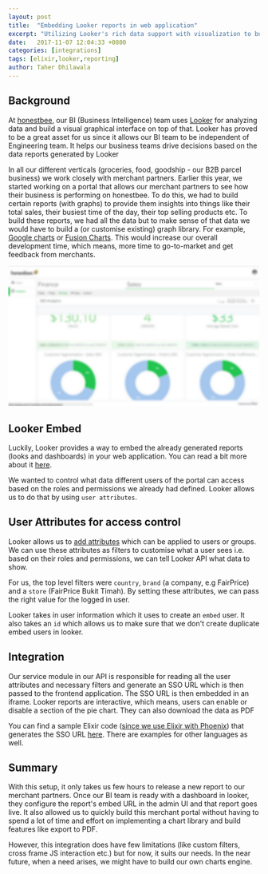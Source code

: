 ```yaml
---
layout: post
title:  "Embedding Looker reports in web application"
excerpt: "Utilizing Looker's rich data support with visualization to build a reporting engine in our web application"
date:   2017-11-07 12:04:33 +0800
categories: [integrations]
tags: [elixir,looker,reporting]
author: Taher Dhilawala
---
```

## Background

At [honestbee](https://honestbee.com), our BI (Business Intelligence) team uses [Looker](https://looker.com/) for analyzing data and build a visual graphical interface on top of that.
Looker has proved to be a great asset for us since it allows our BI team to be independent of Engineering team. It helps our business teams drive decisions based on the data reports generated by Looker

In all our different verticals (groceries, food, goodship - our B2B parcel business) we work closely with merchant partners.
Earlier this year, we started working on a portal that allows our merchant partners to see how their business is performing on honestbee.
To do this, we had to build certain reports (with graphs) to provide them insights into things like their total sales, their busiest time of the day, their top selling products etc.
To build these reports, we had all the data but to make sense of that data we would have to build a (or customise existing) graph library. For example, [Google charts](https://developers.google.com/chart/) or [Fusion Charts](https://www.fusioncharts.com/).
This would increase our overall development time, which means, more time to go-to-market and get feedback from merchants.

![report example](/img/posts/embedding_looker_reports/pp-reports-blur.jpg)

## Looker Embed

Luckily, Looker provides a way to embed the already generated reports (looks and dashboards) in your web application. You can read a bit more about it [here](https://discourse.looker.com/t/creating-a-proof-of-concept-embedded-dashboard-powered-by-looker/824).

We wanted to control what data different users of the portal can access based on the roles and permissions we already had defined. Looker allows us to do that by using `user attributes`.

## User Attributes for access control

Looker allows us to [add attributes](https://docs.looker.com/admin-options/settings/user-attributes) which can be applied to users or groups.
We can use these attributes as filters to customise what a user sees i.e. based on their roles and permissions, we can tell Looker API what data to show.

For us, the top level filters were `country`, `brand` (a company, e.g FairPrice) and a `store` (FairPrice Bukit Timah). By setting these attributes, we can pass the right value for the logged in user.

Looker takes in user information which it uses to create an `embed` user. It also takes an `id` which allows us to make sure that we don't create duplicate embed users in looker.

## Integration

Our service module in our API is responsible for reading all the user attributes and necessary filters and generate an SSO URL which is then passed to the frontend application.
The SSO URL is then embedded in an iframe. Looker reports are interactive, which means, users can enable or disable a section of the pie chart. They can also download the data as PDF

You can find a sample Elixir code ([since we use Elixir with Phoenix](http://tech.honestbee.com/articles/elixir/2017-04/enums-in-elixir-ecto)) that generates the SSO URL [here](https://github.com/taher435/looker_embed_sso_examples/tree/master/elixir).
There are examples for other languages as well.

## Summary

With this setup, it only takes us few hours to release a new report to our merchant partners. Once our BI team is ready with a dashboard in looker, they configure the report's embed URL in the admin UI and that report goes live.
It also allowed us to quickly build this merchant portal without having to spend a lot of time and effort on implementing a chart library and build features like export to PDF.

However, this integration does have few limitations (like custom filters, cross frame JS interaction etc.) but for now, it suits our needs. In the near future, when a need arises, we might have to build our own charts engine.
